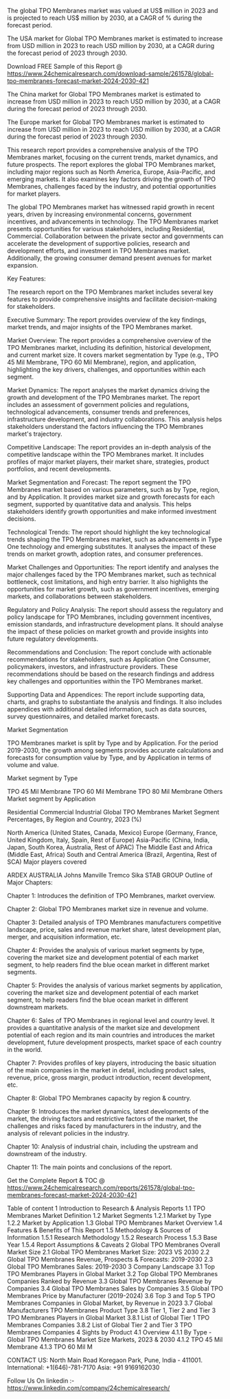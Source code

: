 The global TPO Membranes market was valued at US$ million in 2023 and is projected to reach US$ million by 2030, at a CAGR of % during the forecast period.

The USA market for Global TPO Membranes market is estimated to increase from USD million in 2023 to reach USD million by 2030, at a CAGR during the forecast period of 2023 through 2030.

Download FREE Sample of this Report @ https://www.24chemicalresearch.com/download-sample/261578/global-tpo-membranes-forecast-market-2024-2030-421

The China market for Global TPO Membranes market is estimated to increase from USD million in 2023 to reach USD million by 2030, at a CAGR during the forecast period of 2023 through 2030.

The Europe market for Global TPO Membranes market is estimated to increase from USD million in 2023 to reach USD million by 2030, at a CAGR during the forecast period of 2023 through 2030.

This research report provides a comprehensive analysis of the TPO Membranes market, focusing on the current trends, market dynamics, and future prospects. The report explores the global TPO Membranes market, including major regions such as North America, Europe, Asia-Pacific, and emerging markets. It also examines key factors driving the growth of TPO Membranes, challenges faced by the industry, and potential opportunities for market players.

The global TPO Membranes market has witnessed rapid growth in recent years, driven by increasing environmental concerns, government incentives, and advancements in technology. The TPO Membranes market presents opportunities for various stakeholders, including Residential, Commercial. Collaboration between the private sector and governments can accelerate the development of supportive policies, research and development efforts, and investment in TPO Membranes market. Additionally, the growing consumer demand present avenues for market expansion.

Key Features:

The research report on the TPO Membranes market includes several key features to provide comprehensive insights and facilitate decision-making for stakeholders.

Executive Summary: The report provides overview of the key findings, market trends, and major insights of the TPO Membranes market.

Market Overview: The report provides a comprehensive overview of the TPO Membranes market, including its definition, historical development, and current market size. It covers market segmentation by Type (e.g., TPO 45 Mil Membrane, TPO 60 Mil Membrane), region, and application, highlighting the key drivers, challenges, and opportunities within each segment.

Market Dynamics: The report analyses the market dynamics driving the growth and development of the TPO Membranes market. The report includes an assessment of government policies and regulations, technological advancements, consumer trends and preferences, infrastructure development, and industry collaborations. This analysis helps stakeholders understand the factors influencing the TPO Membranes market's trajectory.

Competitive Landscape: The report provides an in-depth analysis of the competitive landscape within the TPO Membranes market. It includes profiles of major market players, their market share, strategies, product portfolios, and recent developments.

Market Segmentation and Forecast: The report segment the TPO Membranes market based on various parameters, such as by Type, region, and by Application. It provides market size and growth forecasts for each segment, supported by quantitative data and analysis. This helps stakeholders identify growth opportunities and make informed investment decisions.

Technological Trends: The report should highlight the key technological trends shaping the TPO Membranes market, such as advancements in Type One technology and emerging substitutes. It analyses the impact of these trends on market growth, adoption rates, and consumer preferences.

Market Challenges and Opportunities: The report identify and analyses the major challenges faced by the TPO Membranes market, such as technical bottleneck, cost limitations, and high entry barrier. It also highlights the opportunities for market growth, such as government incentives, emerging markets, and collaborations between stakeholders.

Regulatory and Policy Analysis: The report should assess the regulatory and policy landscape for TPO Membranes, including government incentives, emission standards, and infrastructure development plans. It should analyse the impact of these policies on market growth and provide insights into future regulatory developments.

Recommendations and Conclusion: The report conclude with actionable recommendations for stakeholders, such as Application One Consumer, policymakers, investors, and infrastructure providers. These recommendations should be based on the research findings and address key challenges and opportunities within the TPO Membranes market.

Supporting Data and Appendices: The report include supporting data, charts, and graphs to substantiate the analysis and findings. It also includes appendices with additional detailed information, such as data sources, survey questionnaires, and detailed market forecasts.

Market Segmentation

TPO Membranes market is split by Type and by Application. For the period 2019-2030, the growth among segments provides accurate calculations and forecasts for consumption value by Type, and by Application in terms of volume and value.

Market segment by Type

TPO 45 Mil Membrane
TPO 60 Mil Membrane
TPO 80 Mil Membrane
Others
Market segment by Application

Residential
Commercial
Industrial
Global TPO Membranes Market Segment Percentages, By Region and Country, 2023 (%)

North America (United States, Canada, Mexico)
Europe (Germany, France, United Kingdom, Italy, Spain, Rest of Europe)
Asia-Pacific (China, India, Japan, South Korea, Australia, Rest of APAC)
The Middle East and Africa (Middle East, Africa)
South and Central America (Brazil, Argentina, Rest of SCA)
Major players covered

ARDEX AUSTRALIA
Johns Manville
Tremco
Sika
STAB GROUP
Outline of Major Chapters:

Chapter 1: Introduces the definition of TPO Membranes, market overview.

Chapter 2: Global TPO Membranes market size in revenue and volume.

Chapter 3: Detailed analysis of TPO Membranes manufacturers competitive landscape, price, sales and revenue market share, latest development plan, merger, and acquisition information, etc.

Chapter 4: Provides the analysis of various market segments by type, covering the market size and development potential of each market segment, to help readers find the blue ocean market in different market segments.

Chapter 5: Provides the analysis of various market segments by application, covering the market size and development potential of each market segment, to help readers find the blue ocean market in different downstream markets.

Chapter 6: Sales of TPO Membranes in regional level and country level. It provides a quantitative analysis of the market size and development potential of each region and its main countries and introduces the market development, future development prospects, market space of each country in the world.

Chapter 7: Provides profiles of key players, introducing the basic situation of the main companies in the market in detail, including product sales, revenue, price, gross margin, product introduction, recent development, etc.

Chapter 8: Global TPO Membranes capacity by region & country.

Chapter 9: Introduces the market dynamics, latest developments of the market, the driving factors and restrictive factors of the market, the challenges and risks faced by manufacturers in the industry, and the analysis of relevant policies in the industry.

Chapter 10: Analysis of industrial chain, including the upstream and downstream of the industry.

Chapter 11: The main points and conclusions of the report.

Get the Complete Report & TOC @ https://www.24chemicalresearch.com/reports/261578/global-tpo-membranes-forecast-market-2024-2030-421

Table of content
1 Introduction to Research & Analysis Reports
1.1 TPO Membranes Market Definition
1.2 Market Segments
1.2.1 Market by Type
1.2.2 Market by Application
1.3 Global TPO Membranes Market Overview
1.4 Features & Benefits of This Report
1.5 Methodology & Sources of Information
1.5.1 Research Methodology
1.5.2 Research Process
1.5.3 Base Year
1.5.4 Report Assumptions & Caveats
2 Global TPO Membranes Overall Market Size
2.1 Global TPO Membranes Market Size: 2023 VS 2030
2.2 Global TPO Membranes Revenue, Prospects & Forecasts: 2019-2030
2.3 Global TPO Membranes Sales: 2019-2030
3 Company Landscape
3.1 Top TPO Membranes Players in Global Market
3.2 Top Global TPO Membranes Companies Ranked by Revenue
3.3 Global TPO Membranes Revenue by Companies
3.4 Global TPO Membranes Sales by Companies
3.5 Global TPO Membranes Price by Manufacturer (2019-2024)
3.6 Top 3 and Top 5 TPO Membranes Companies in Global Market, by Revenue in 2023
3.7 Global Manufacturers TPO Membranes Product Type
3.8 Tier 1, Tier 2 and Tier 3 TPO Membranes Players in Global Market
3.8.1 List of Global Tier 1 TPO Membranes Companies
3.8.2 List of Global Tier 2 and Tier 3 TPO Membranes Companies
4 Sights by Product
4.1 Overview
4.1.1 By Type - Global TPO Membranes Market Size Markets, 2023 & 2030
4.1.2 TPO 45 Mil Membrane
4.1.3 TPO 60 Mil M

CONTACT US:
North Main Road Koregaon Park, Pune, India - 411001.
International: +1(646)-781-7170
Asia: +91 9169162030

Follow Us On linkedin :- https://www.linkedin.com/company/24chemicalresearch/
